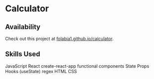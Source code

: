 # Calculator

## Availability

Check out this project at [folabia1.github.io/calculator](folabia1.github.io/calculator).

## Skills Used

JavaScript
  React
    create-react-app
    functional components
    State
    Props
    Hooks (useState)
  regex
HTML
CSS